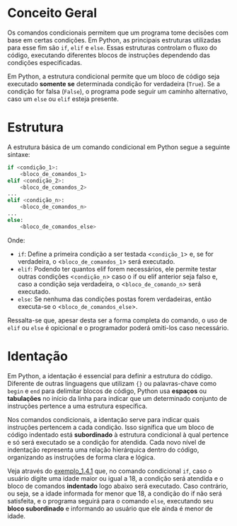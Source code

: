 # Conceito Geral
Os comandos condicionais permitem que um programa tome decisões com base em certas condições. Em Python, as principais estruturas utilizadas para esse fim são `if`, `elif` e `else`. Essas estruturas controlam o fluxo do código, executando diferentes blocos de instruções dependendo das condições especificadas.

Em Python, a estrutura condicional permite que um bloco de código seja executado **somente se** determinada condição for verdadeira (`True`). Se a condição for falsa (`False`), o programa pode seguir um caminho alternativo, caso um `else` ou `elif` esteja presente.

# Estrutura 
A estrutura básica de um comando condicional em Python segue a seguinte sintaxe:

```Python
if <condição_1>:
    <bloco_de_comandos_1>
elif <condição_2>:  
    <bloco_de_comandos_2>
...  
elif <condição_n>:
    <bloco_de_comandos_n>
...
else:
    <bloco_de_comandos_else>
```

Onde:
- `if`: Define a primeira condição a ser testada <`condição_1`> e, se for verdadeira, o <`bloco_de_comandos_1`> será executado.
- `elif`: Podendo ter quantos elif forem necessários, ele permite testar outras condições <`condição_n`> caso o if ou elif anterior seja falso e, caso a condição seja verdadeira, o <`bloco_de_comando_n`> será executado.
- `else`: Se nenhuma das condições postas forem verdadeiras, então executa-se o <`bloco_de_comandos_else`>.

Ressalta-se que, apesar desta ser a forma completa do comando, o uso de `elif` ou `else` é opicional e o programador poderá omiti-los caso necessário.

# Identação
Em Python, a identação é essencial para definir a estrutura do código. Diferente de outras linguagens que utilizam `{}` ou palavras-chave como `begin` e `end` para delimitar blocos de código, Python usa **espaços** ou **tabulações** no início da linha para indicar que um determinado conjunto de instruções pertence a uma estrutura específica.

Nos comandos condicionais, a identação serve para indicar quais instruções pertencem a cada condição. Isso significa que um bloco de código indentado está **subordinado** à estrutura condicional à qual pertence e só será executado se a condição for atendida. Cada novo nível de indentação representa uma relação hierárquica dentro do código, organizando as instruções de forma clara e lógica.

Veja através do [exemplo_1.4.1](ex1_4_1.py) que, no comando condicional `if`, caso o usuário digite uma idade maior ou igual a 18, a condição será atendida e o bloco de comandos **indentado** logo abaixo será executado. Caso contrário, ou seja, se a idade informada for menor que 18, a condição do if não será satisfeita, e o programa seguirá para o comando `else`, executando seu **bloco subordinado** e informando ao usuário que ele ainda é menor de idade.